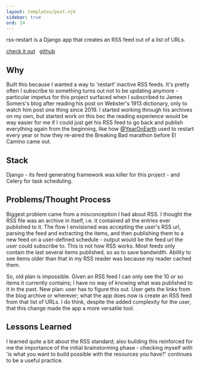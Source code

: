 ```yaml
---
layout: templates/post.njk
sidebar: true
ord: 14
---
```

rss-restart is a Django app that creates an RSS feed out of a list of URLs.

[check it out](https://domonicmilesi.com/rss-restart/) &nbsp; [github](https://github.com/dom-o/rss-restart)

## Why
Built this because I wanted a way to 'restart' inactive RSS feeds. It's pretty often I subscribe to something turns out not to be updating anymore - particular impetus for this project surfaced when I subscribed to James Somers's blog after reading his post on Webster's 1913 dictionary, only to watch him post one thing since 2019. I started working through his archives on my own, but started work on this bec the reading experience would be way easier for me if I could just get his RSS feed to go back and publish everything again from the beginning, like how [@YearOnEarth](https://twitter.com/yearonearth) used to restart every year or how they re-aired the Breaking Bad marathon before El Camino came out.

## Stack
Django - its feed generating framework was killer for this project - and Celery for task scheduling.

## Problems/Thought Process
Biggest problem came from a misconception I had about RSS. I thought the RSS file was an archive in itself, i.e. it contained all the entries ever published to it. The flow I envisioned was accepting the user's RSS url, parsing the feed and extracting the items, and then publishing them to a new feed on a user-defined schedule - output would be the feed url the user could subscribe to. This is not how RSS works. Most feeds only contain the last several items published, so as to save bandwidth. Ability to see items older than that in my RSS reader was because my reader cached them.

So, old plan is impossible. Given an RSS feed I can only see the 10 or so items it currently contains; I have no way of knowing what was published to it in the past. New plan: user has to figure this out. User gets the links from the blog archive or wherever; what the app does now is create an RSS feed from that list of URLs. I do think, despite the added complexity for the user, that this change made the app a more versatile tool.

## Lessons Learned
I learned quite a bit about the RSS standard; also building this reinforced for me the importance of the initial brainstorming phase - checking myself with 'is what you want to build possible with the resources you have?' continues to be a useful practice.

